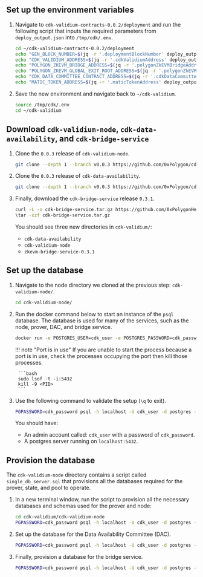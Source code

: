 ## Set up the environment variables

1. Navigate to `cdk-validium-contracts-0.0.2/deployment` and run the following script that inputs the required parameters from `deploy_output.json` into `/tmp/cdk/.env`.

    ```bash
    cd ~/cdk-validium-contracts-0.0.2/deployment
    echo "GEN_BLOCK_NUMBER=$(jq -r '.deploymentBlockNumber' deploy_output.json)" >> /tmp/cdk/.env
    echo "CDK_VALIDIUM_ADDRESS=$(jq -r '.cdkValidiumAddress' deploy_output.json)" >> /tmp/cdk/.env
    echo "POLYGON_ZKEVM_BRIDGE_ADDRESS=$(jq -r '.polygonZkEVMBridgeAddress' deploy_output.json)" >> /tmp/cdk/.env
    echo "POLYGON_ZKEVM_GLOBAL_EXIT_ROOT_ADDRESS=$(jq -r '.polygonZkEVMGlobalExitRootAddress' deploy_output.json)" >> /tmp/cdk/.env
    echo "CDK_DATA_COMMITTEE_CONTRACT_ADDRESS=$(jq -r '.cdkDataCommitteeContract' deploy_output.json)" >> /tmp/cdk/.env
    echo "MATIC_TOKEN_ADDRESS=$(jq -r '.maticTokenAddress' deploy_output.json)" >> /tmp/cdk/.env
    ```

2. Save the new environment and navigate back to `~/cdk-validium`.

    ```bash
    source /tmp/cdk/.env
    cd ~/cdk-validium
    ```

## Download `cdk-validium-node`, `cdk-data-availability`, and `cdk-bridge-service`

1. Clone the `0.0.3` release of `cdk-validium-node`. 

    ```bash
    git clone --depth 1 --branch v0.0.3 https://github.com/0xPolygon/cdk-validium-node.git
    ```

2. Clone the `0.0.3` release of `cdk-data-availability`. 

    ```bash
    git clone --depth 1 --branch v0.0.3 https://github.com/0xPolygon/cdk-data-availability.git
    ```

3. Finally, download the `cdk-bridge-service` release `0.3.1`. 

    ```bash
    curl -L -o cdk-bridge-service.tar.gz https://github.com/0xPolygonHermez/zkevm-bridge-service/archive/refs/tags/v0.3.1.tar.gz
    \tar -xzf cdk-bridge-service.tar.gz
    ```

    You should see three new directories in `cdk-validium/`: 

    - `cdk-data-availability`
    - `cdk-validium-node`
    - `zkevm-bridge-service-0.3.1`

## Set up the database

1. Navigate to the node directory we cloned at the previous step: `cdk-validium-node/`.

    ```bash
    cd cdk-validium-node/
    ```

2. Run the docker command below to start an instance of the `psql` database. The database is used for many of the services, such as the node, prover, DAC, and bridge service.

    ```bash
    docker run -e POSTGRES_USER=cdk_user -e POSTGRES_PASSWORD=cdk_password -e POSTGRES_DB=postgres -p 5432:5432 postgres:15
    ```

    !!! note "Port is in use"
        If you are unable to start the process because a port is in use, check the processes occupying the port then kill those processes.

        ```bash
        sudo lsof -t -i:5432
        kill -9 <PID>
        ```

3.  Use the following command to validate the setup (`\q` to exit).

    ```bash
    PGPASSWORD=cdk_password psql -h localhost -U cdk_user -d postgres -p 5432
    ```

    You should have: 

    - An admin account called: `cdk_user` with a password of `cdk_password`.
    - A postgres server running on `localhost:5432`.

## Provision the database

The `cdk-validium-node` directory contains a script called `single_db_server.sql` that provisions all the databases required for the prover, state, and pool to operate. 

1. In a new terminal window, run the script to provision all the necessary databases and schemas used for the prover and node:

    ```bash
    cd cdk-validium/cdk-validium-node
    PGPASSWORD=cdk_password psql -h localhost -U cdk_user -d postgres -p 5432 -a -q -f ./db/scripts/single_db_server.sql
    ```

2. Set up the database for the Data Availability Committee (DAC).

    ```bash
    PGPASSWORD=cdk_password psql -h localhost -U cdk_user -d postgres -p 5432 -c "CREATE DATABASE committee_db;"
    ```

3. Finally, provision a database for the bridge service.

    ```bash
    PGPASSWORD=cdk_password psql -h localhost -U cdk_user -d postgres -p 5432 -c "CREATE DATABASE bridge_db;"
    ```
